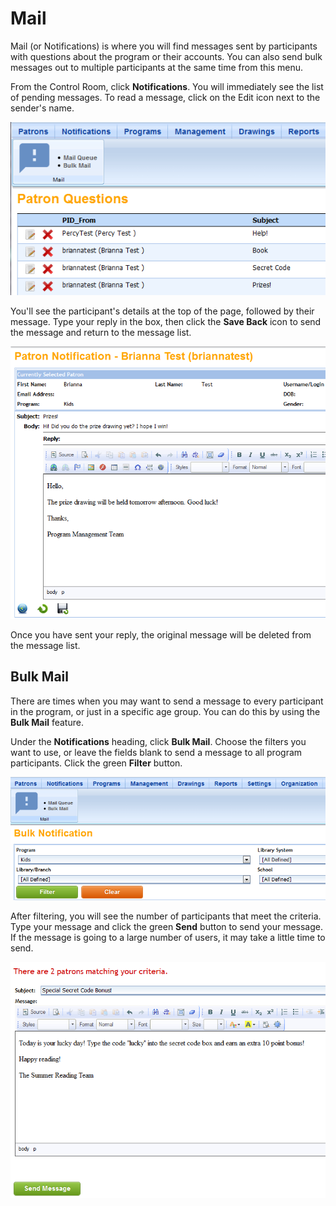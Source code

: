 # Mail

Mail (or Notifications) is where you will find messages sent by participants with questions about the program or their accounts.  You can also send bulk messages out to multiple participants at the same time from this menu.

From the Control Room, click **Notifications**. You will immediately see the list of pending messages. To read a message, click on the Edit icon next to the sender's name.

![](_static/mail-notifications.png)

You'll see the participant's details at the top of the page, followed by their message. Type your reply in the box, then click the **Save Back** icon to send the message and return to the message list.

![](_static/mail-reply.png)

Once you have sent your reply, the original message will be deleted from the message list.

## Bulk Mail ##

There are times when you may want to send a message to every participant in the program, or just in a specific age group. You can do this by using the **Bulk Mail** feature.

Under the **Notifications** heading, click **Bulk Mail**. Choose the filters you want to use, or leave the fields blank to send a message to all program participants. Click the green **Filter** button. 

![](_static/mail-bulk.png)

After filtering, you will see the number of participants that meet the criteria. Type your message and click the green **Send** button to send your message. If the message is going to a large number of users, it may take a little time to send.

![](_static/mail-bulk-message.png)




